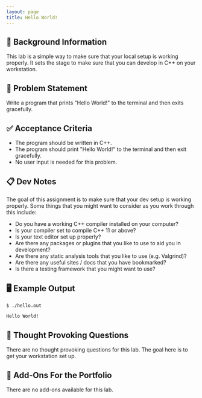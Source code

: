 ```yaml
---
layout: page
title: Hello World!
---
```


## 🔖 Background Information

This lab is a simple way to make sure that your local setup is working properly. It sets the stage to make sure that you can develop in C++ on your workstation.

## 🎯 Problem Statement

Write a program that prints "Hello World!" to the terminal and then exits gracefully.

## ✅ Acceptance Criteria

* The program should be written in C++.
* The program should print "Hello World!" to the terminal and then exit gracefully.
* No user input is needed for this problem.

## 📋 Dev Notes

The goal of this assignment is to make sure that your dev setup is working properly. Some things that you might want to consider as you work through this include:

* Do you have a working C++ compiler installed on your computer?
* Is your compiler set to compile C++ 11 or above?
* Is your text editor set up properly?
* Are there any packages or plugins that you like to use to aid you in development?
* Are there any static analysis tools that you like to use (e.g. Valgrind)?
* Are there any useful sites / docs that you have bookmarked?
* Is there a testing framework that you might want to use?

## 🖥️ Example Output

```bash
$ ./hello.out

Hello World!
```

## 📝 Thought Provoking Questions

There are no thought provoking questions for this lab. The goal here is to get your workstation set up.

## 💼 Add-Ons For the Portfolio

There are no add-ons available for this lab.

